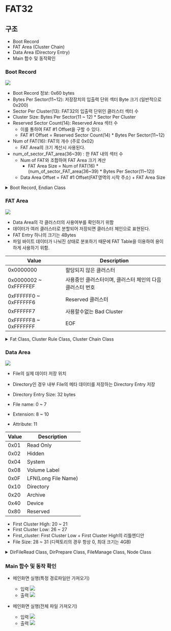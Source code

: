 # FAT32
## 구조
- Boot Record
- FAT Area (Cluster Chain)
- Data Area (Directory Entry)
- Main 함수 및 동작확인

### Boot Record
![](images/BootRecord.png)

- Boot Record 정보: 0x60 bytes
- Bytes Per Sector(11~12): 저장장치의 입출력 단위 섹터 Byte 크기 (일반적으로 0x200)
- Sector Per Cluster(13): FAT32의 입출력 단위인 클러스터 섹터 수
- Cluster Size: Bytes Per Sector(11 ~ 12) * Sector Per Cluster
- Reserved Sector Count(14): Reserved Area 섹터 수
  - 이를 통하여 FAT #1 Offset을 구할 수 있다.
  - FAT #1 Offset = Reserved Sector Count(14) * Bytes Per Sector(11~12)
- Num of FAT(16): FAT의 개수 (주로 0x02)
  - FAT Area의 크기 계산시 사용된다.
- num_of_sector_FAT_area(36~39) : 한 FAT 내의 섹터 수
  - Num of FAT와 조합하여 FAT Area 크기 계산
    - FAT Area Size = Num of FAT(16) * (num_of_sector_FAT_area(36~39) * Bytes Per Sector(11~12))
  - Data Area Offset = FAT #1 Offset(FAT영역의 시작 주소) + FAT Area Size

<details>
<summary>Boot Record, Endian Class</summary>
<div>

- Boot Record.py
```python
from endian import to_le


class Boot_Record:
    def __init__(self, filename):
        with open(filename, 'rb') as f:
            byte_array = f.read(512)

        self.num_of_FAT_area = int(byte_array[16])
        self.num_of_byte_per_sector = int(to_le(byte_array[11:13]), 16)
        self.num_of_sector_per_cluster = int(byte_array[13])
        self.num_of_sector_reserved = int(to_le(byte_array[14:16]), 16)
        self.num_of_sector_FAT_area = int(to_le(byte_array[36:40]), 16)
        self.cluster_num_of_root_dir = int(to_le(byte_array[44:48]), 16)
        self.fat_region = self.num_of_sector_reserved * self.num_of_byte_per_sector
        self.data_region = self.fat_region + (self.num_of_FAT_area * self.num_of_sector_FAT_area * self.num_of_byte_per_sector)
        self.cluster_size = self.num_of_byte_per_sector * self.num_of_sector_per_cluster
        self.fat_size = self.num_of_sector_FAT_area * self.num_of_byte_per_sector
        self.fat_area_size = self.fat_size * self.num_of_FAT_area

```

- endian.py
```python
# 리틀앤디언
def to_le(byte_array):
    result = ""
    for b in byte_array[::-1]:
        temp = str(hex(b)[2:])
        if len(temp) == 1:
            temp = "0" + temp
        result += temp
    return result


# 빅앤디언
def to_be(byte_array):
    result = ""
    for b in byte_array:
        temp = str(hex(b)[2:])
        if len(temp) == 1:
            temp = "0" + temp
        result += temp
    return result

```
</div>
</details>

### FAT Area
![](images/FatArea.png)

- Data Area의 각 클러스터의 사용여부를 확인하기 위함
- 데이터가 여러 클러스터로 분할되어 저장되면 클러스터 체인으로 표현된다.
- FAT Entry 하나의 크기는 4Bytes
- 파일 바이트 데이터가 나눠진 상태로 분포하기 때문에 FAT Table을 이용하여 용이하게 사용하기 위함.

|Value|Description|
|---|---|
|0x0000000|할당되지 않은 클러스터|
|0x0000002 ~ 0xFFFFFEF|사용중인 클러스터이며, 클러스터 체인의 다음 클러스터 번호|
|0xFFFFFF0 ~ 0xFFFFFF6|Reserved 클러스터|
|0xFFFFFF7|사용할수없는 Bad Cluster|
|0xFFFFFF8 ~ 0xFFFFFFF| EOF|


<details>
<summary>Fat Class, Cluster Rule Class, Cluster Chain Class</summary>
<div>

- fat.py
```python
from endian import to_be


class fat_table:
    def __init__(self, filename, br):

        self.fat_table_list = list()

        offset = br.fat_region
        finish_count = br.num_of_sector_FAT_area // 4 + 1

        flag = 0
        while flag != finish_count:
            with open(filename, 'rb') as f:
                f.seek(offset)
                byte_array = f.read(4)
            flag += 1
            offset += 4

            be_byte_array = to_be(byte_array)
            self.fat_table_list.append(be_byte_array)

```

- cluster_rule.py
```python
from cluster_chain import ClusterChain


class cluster_rule:
    def __init__(self, fatTable, first_cluster, dir_offset, cluster_num_of_root_dir, cluster_size):
        self.cluster_num = first_cluster
        self.cluster_list = list()
        cluster_chain = ClusterChain()
        while True:
            if self.cluster_num == len(fatTable):
                break
            if fatTable[self.cluster_num] in cluster_chain.eof:
                break
            if fatTable[self.cluster_num] == cluster_chain.bad_cluster:
                continue
            cluster_offset = dir_offset + (self.cluster_num - cluster_num_of_root_dir) * cluster_size
            if int('0x0000002', 0) <= self.cluster_num + 1 <= int('0xfffffef', 0):
                self.cluster_list.append((hex(cluster_offset), hex(cluster_size)))
            self.cluster_num += 1

```

- cluster_chain.py
```python
class ClusterChain:
    def __init__(self):
        self.free_cluster = '0x0000000'
        self.reserved_cluster = list(hex(i) for i in range(int('0xffffff0', 0), int('0xffffff6', 0) + 1))
        self.bad_cluster = '0xffffff7'
        self.eof = list(hex(i) for i in range(int('0xffffff8', 0), int('0xfffffff', 0) + 1))
```

</div>
</details>

### Data Area
![](images/DataArea.png)

- File의 실제 데이터 저장 위치
- Directory인 경우 내부 File의 메타 데이터를 저장하는 Directory Entry 저장
- Directory Entry Size: 32 bytes

- File name: 0 ~ 7
- Extension: 8 ~ 10
- Attribute: 11

|Value|Description|
|---|---|
|0x01|Read Only|
|0x02|Hidden|
|0x04|System|
|0x08|Volume Label|
|0x0F|LFN(Long File Name)|
|0x10|Directory|
|0x20|Archive|
|0x40|Device|
|0x80|Reserved|

  - First Cluster High: 20 ~ 21
  - First Cluster Low: 26 ~ 27
  - First_cluster: First Cluster Low + First Cluster High의 리틀엔디안
  - File Size: 28 ~ 31 (디렉토리의 경우 항상 0, 최대 크기는 4GB)

<details>
<summary>DirFileRead Class, DirPrepare Class, FileManage Class, Node Class</summary>
<div>

- DirFileRead Class
```python
from dir_prepare import dir_prepare
from cluster_rule import cluster_rule


class DirFileRead:
    def __init__(self, filename, br, dir_pre, fatTable, node_path, root_mgmt):
        for data in dir_pre.result_list:
            self.path = node_path
            if data.first_cluster >= len(fatTable.fat_table_list):
                continue

            if data.attribute == 16:
                self.path += str(data.name)[2:][:-1]
                if self.path[-1] == ".":
                    continue
                dir_pre = dir_prepare(filename, br, data.dir_offset)
                root_mgmt.add([self.path, []])
                DirFileRead(filename, br, dir_pre, fatTable, self.path + "/", root_mgmt)

            elif data.attribute == 32:
                self.path += str(data.name)[2:][:-1] + "." + str(data.extension)[2:][:-1]
                cluster_n = cluster_rule(fatTable.fat_table_list, data.first_cluster, br.data_region,
                                         br.cluster_num_of_root_dir, br.cluster_size)
                root_mgmt.add([self.path, cluster_n.cluster_list])

```

- DirPrepare Class
```python
from endian import to_le
from file_manage import FileManage


class dir_prepare:
    def __init__(self, filename, br, dir_offset):
        self.result_list = list()

        offset = dir_offset
        while True:
            with open(filename, 'rb') as f:
                f.seek(offset)
                byte_array = f.read(32)
            offset += 32

            if byte_array == bytearray(b'\x00\x00\x00\x00\x00\x00\x00\x00\x00\x00\x00\x00\x00\x00\x00\x00\x00\x00\x00\x00\x00\x00\x00\x00\x00\x00\x00\x00\x00\x00\x00\x00'):
                break

            name = byte_array[:8].decode('latin-1').encode("utf-8").strip()
            attribute = byte_array[11]
            first_cluster = int(to_le(byte_array[26:28] + byte_array[20:22]), 16)
            dir_offset = br.data_region + ((first_cluster - br.cluster_num_of_root_dir) * br.cluster_size)
            file_size = int(to_le(byte_array[28:]), 16)
            extension = byte_array[8:11].decode('latin-1').encode("utf-8").strip()
            file_manage = FileManage(name, attribute, first_cluster, dir_offset, file_size, extension)

            self.result_list.append(file_manage)

```

- FileManage Class
```python
class FileManage:
    def __init__(self, name, attribute, first_cluster, dir_offset, file_size, extension):
        self.name = name
        self.attribute = attribute
        self.first_cluster = first_cluster
        self.dir_offset = dir_offset
        self.file_size = file_size
        self.extension = extension

```

- Node Class (Node, Node Manage)
```python
import os


class Node:
    def __init__(self, data, next=None):
        self.data = data
        self.next = next


class NodeMgmt:
    def __init__(self, data):
        self.head = Node(data)
        self.path = ""

    def add(self, data):
        if self.head == "":
            self.head = Node(data)
        else:
            node = self.head
            while node.next:
                node = node.next
            node.next = Node(data)

    def all_files_export(self, filename, exportPath):
        node = self.head
        while node.next:
            path, data = node.data
            destination_dir = os.path.join(exportPath,  path[1:])
            if not os.path.exists(destination_dir) and not data:
                os.makedirs(destination_dir)
            elif data:
                byte_array = bytearray()
                for dir_offset, cluster_size in data:
                    with open(filename, 'rb') as f:
                        f.seek(int(dir_offset, 16))
                        byte_array += f.read(int(cluster_size, 16))
                    with open(destination_dir, "wb") as f:
                        f.write(byte_array)

            node = node.next

    def selected_file_export(self, filename, dataPath, exportPath):
        node = self.head
        while node.next:
            path, data = node.data
            destination_dir = os.path.join(exportPath,  path[1:])

            if not os.path.exists(destination_dir) and not data:
                os.makedirs(destination_dir)
            elif data and path == dataPath:
                byte_array = bytearray()
                for dir_offset, cluster_size in data:
                    with open(filename, 'rb') as f:
                        f.seek(int(dir_offset, 16))
                        byte_array += f.read(int(cluster_size, 16))
                with open(destination_dir, "wb") as f:
                    f.write(byte_array)
                break

            node = node.next

```
</div>
</details>

### Main 함수 및 동작 확인
- 메인화면 실행(특정 경로파일만 가져오기)
  - 입력
![](images/input1.png)
  - 출력
![](images/output1.png)
  
- 메인화면 실행(전체 파일 가져오기)
  - 입력
![](images/input2.png)
  - 출력
![](images/output2.png)